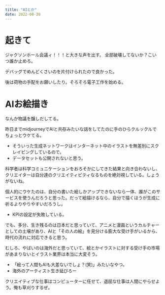 ```yaml
---
title: "AIとか"
date: 2022-08-30
---
```


# 起きて
ジャクソンホール会議ィ！！！と大きな声を出す。
全部破壊してないか？こいつ誰か止めろ。


デバッグでめんどくさいのを片付けられたので良かった。

後は荷物の手配をお願いしたり。そろそろ電子工作を始める。

# AIお絵描き

なんか物議を醸しだしてる。

昨日までmidjourneyでAIと共存みたいな話をしてたのに手のひらクルックルでちょっとウケてる。
- そういった生成ネットワークはインターネット中のイラストを無差別にスクレイピングしているので。
- データセットも公開されないと思う。

科学者は科学コミュニケーションをおろそかにしてきた結果と向き合わないし、クリエイターは自分達のクリエイティビティなるものを絶対視している。しょうがないね。

個人的にウケたのは、自分の書いた絵しかアップできないなら一体、誰がこのサービスを使うんだろうと思った。だって絵描けるなら、自分で描くほうが生成に祈るよりやりやすいだろうし。
- KPIの設定が失敗している。

でも、多分、生き残るのは日本だと思っていて、アニメと漫画というカルチャーとしての土壌があり、AIと「その人の絵」を見分ける膨大な受け手がいるから、時代の流れに対応できると思う。

むしろ、やばいのは海外だと思っていて、絵とかイラストに対する受け手の市場があまりないとイラスト業界は本当に大変そう。
- 「絵って人間もAIも大差ないでしょ？(笑)」みたいなやつ。
- 海外のアーティスト生き延びろー


クリエイティブな仕事はコンピューターに任せて、退屈な仕事は人間にやらせよう。俺も草刈りするぜ。